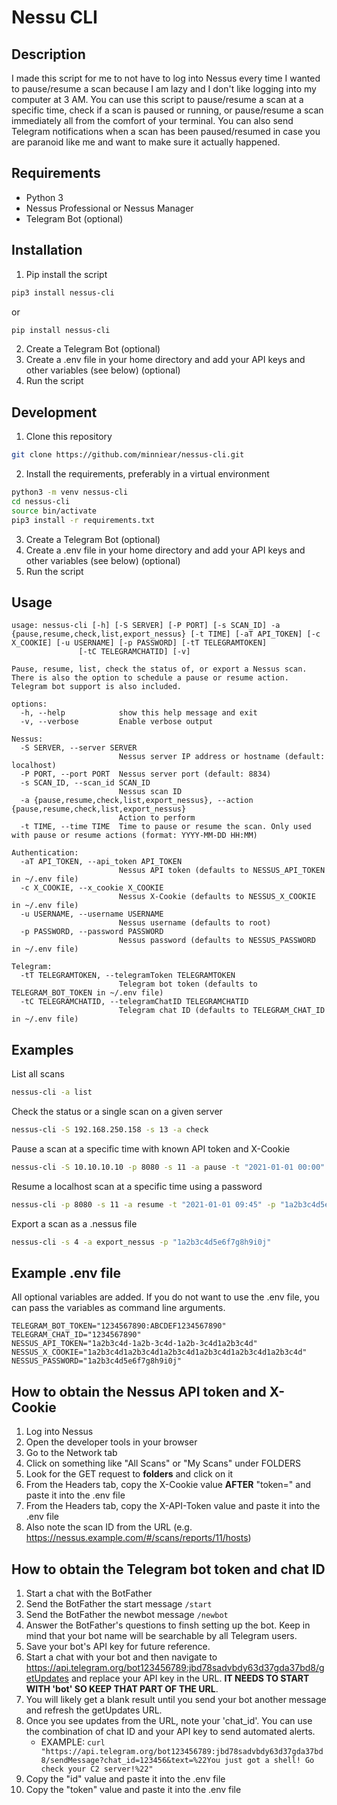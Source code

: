 # Nessu CLI

## Description
I made this script for me to not have to log into Nessus every time I wanted to pause/resume a scan because I am lazy and I don't like logging into my computer at 3 AM. You can use this script to pause/resume a scan at a specific time, check if a scan is paused or running, or pause/resume a scan immediately all from the comfort of your terminal. You can also send Telegram notifications when a scan has been paused/resumed in case you are paranoid like me and want to make sure it actually happened.


## Requirements
- Python 3
- Nessus Professional or Nessus Manager
- Telegram Bot (optional)

## Installation
1. Pip install the script
```bash
pip3 install nessus-cli
```
or
```bash
pip install nessus-cli
```
2. Create a Telegram Bot (optional)
3. Create a .env file in your home directory and add your API keys and other variables (see below) (optional)
4. Run the script

## Development
1. Clone this repository
```bash
git clone https://github.com/minniear/nessus-cli.git
```
2. Install the requirements, preferably in a virtual environment
```bash
python3 -m venv nessus-cli
cd nessus-cli
source bin/activate
pip3 install -r requirements.txt
```
3. Create a Telegram Bot (optional)
4. Create a .env file in your home directory and add your API keys and other variables (see below) (optional)
5. Run the script

## Usage
```
usage: nessus-cli [-h] [-S SERVER] [-P PORT] [-s SCAN_ID] -a {pause,resume,check,list,export_nessus} [-t TIME] [-aT API_TOKEN] [-c X_COOKIE] [-u USERNAME] [-p PASSWORD] [-tT TELEGRAMTOKEN]
               [-tC TELEGRAMCHATID] [-v]

Pause, resume, list, check the status of, or export a Nessus scan. There is also the option to schedule a pause or resume action. Telegram bot support is also included.

options:
  -h, --help            show this help message and exit
  -v, --verbose         Enable verbose output

Nessus:
  -S SERVER, --server SERVER
                        Nessus server IP address or hostname (default: localhost)
  -P PORT, --port PORT  Nessus server port (default: 8834)
  -s SCAN_ID, --scan_id SCAN_ID
                        Nessus scan ID
  -a {pause,resume,check,list,export_nessus}, --action {pause,resume,check,list,export_nessus}
                        Action to perform
  -t TIME, --time TIME  Time to pause or resume the scan. Only used with pause or resume actions (format: YYYY-MM-DD HH:MM)

Authentication:
  -aT API_TOKEN, --api_token API_TOKEN
                        Nessus API token (defaults to NESSUS_API_TOKEN in ~/.env file)
  -c X_COOKIE, --x_cookie X_COOKIE
                        Nessus X-Cookie (defaults to NESSUS_X_COOKIE in ~/.env file)
  -u USERNAME, --username USERNAME
                        Nessus username (defaults to root)
  -p PASSWORD, --password PASSWORD
                        Nessus password (defaults to NESSUS_PASSWORD in ~/.env file)

Telegram:
  -tT TELEGRAMTOKEN, --telegramToken TELEGRAMTOKEN
                        Telegram bot token (defaults to TELEGRAM_BOT_TOKEN in ~/.env file)
  -tC TELEGRAMCHATID, --telegramChatID TELEGRAMCHATID
                        Telegram chat ID (defaults to TELEGRAM_CHAT_ID in ~/.env file)
```
## Examples
List all scans
```bash
nessus-cli -a list
```
Check the status or a single scan on a given server
```bash
nessus-cli -S 192.168.250.158 -s 13 -a check
```
Pause a scan at a specific time with known API token and X-Cookie
```bash
nessus-cli -S 10.10.10.10 -p 8080 -s 11 -a pause -t "2021-01-01 00:00" -tT "1234567890:ABCDEF1234567890" -tC "1234567890" -aT "1a2b3c4d-1a2b-3c4d-1a2b-3c4d1a2b3c4d" -c "1a2b3c4d1a2b3c4d1a2b3c4d1a2b3c4d1a2b3c4d1a2b3c4d" -v
```
Resume a localhost scan at a specific time using a password
```bash
nessus-cli -p 8080 -s 11 -a resume -t "2021-01-01 09:45" -p "1a2b3c4d5e6f7g8h9i0j"
```
Export a scan as a .nessus file
```bash
nessus-cli -s 4 -a export_nessus -p "1a2b3c4d5e6f7g8h9i0j"
```
## Example .env file
All optional variables are added. If you do not want to use the .env file, you can pass the variables as command line arguments.
```
TELEGRAM_BOT_TOKEN="1234567890:ABCDEF1234567890"
TELEGRAM_CHAT_ID="1234567890"
NESSUS_API_TOKEN="1a2b3c4d-1a2b-3c4d-1a2b-3c4d1a2b3c4d"
NESSUS_X_COOKIE="1a2b3c4d1a2b3c4d1a2b3c4d1a2b3c4d1a2b3c4d1a2b3c4d"
NESSUS_PASSWORD="1a2b3c4d5e6f7g8h9i0j"
```


## How to obtain the Nessus API token and X-Cookie
1. Log into Nessus
2. Open the developer tools in your browser
3. Go to the Network tab
4. Click on something like "All Scans" or "My Scans" under FOLDERS
5. Look for the GET request to **folders** and click on it
6. From the Headers tab, copy the X-Cookie value **AFTER** "token=" and paste it into the .env file
7. From the Headers tab, copy the X-API-Token value and paste it into the .env file
8. Also note the scan ID from the URL (e.g. https://nessus.example.com/#/scans/reports/11/hosts)

## How to obtain the Telegram bot token and chat ID
1. Start a chat with the BotFather
2. Send the BotFather the start message `/start`
3. Send the BotFather the newbot message `/newbot`
4. Answer the BotFather's questions to finsh setting up the bot. Keep in mind that your bot name will be searchable by all Telegram users.
5. Save your bot's API key for future reference.
6. Start a chat with your bot and then navigate to <https://api.telegram.org/bot123456789:jbd78sadvbdy63d37gda37bd8/getUpdates> and replace your API key in the URL. **IT NEEDS TO START WITH 'bot' SO KEEP THAT PART OF THE URL**.
7. You will likely get a blank result until you send your bot another message and refresh the getUpdates URL.
8. Once you see updates from the URL, note your 'chat_id'. You can use the combination of chat ID and your API key to send automated alerts.
    - EXAMPLE: `curl "https://api.telegram.org/bot123456789:jbd78sadvbdy63d37gda37bd8/sendMessage?chat_id=123456&text=%22You just got a shell! Go check your C2 server!%22"`
9. Copy the "id" value and paste it into the .env file
10. Copy the "token" value and paste it into the .env file




